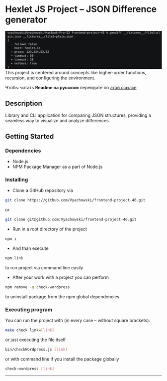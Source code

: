 # Hexlet JS Project – JSON Difference generator
![Cover image for project](https://github.com/Vyachowski/frontend-project-46/blob/main/cover.png)
This project is centered around concepts like higher-order functions, recursion, and configuring the environment.

Чтобы читать **Readme на русском**  перейдите по [этой ссылке](https://github.com/Vyachowski/frontend-project-46/blob/main/README_ru.md)

## Description

Library and CLI application for comparing JSON structures, providing a seamless way to visualize and analyze differences.

## Getting Started

### Dependencies

* Node.js
* NPM Package Manager as a part of Node.js

### Installing

* Clone a GitHub repository via

```sh
git clone https://github.com/Vyachowski/frontend-project-46.git
```

or

```sh
git clone git@github.com:Vyachowski/frontend-project-46.git
```

* Run in a root directory of the project
```sh
npm i
```
* And than execute
```sh
npm link
```
to run project via command line easily
* After your work with a project you can perform
```sh
npm remove -g check-wordpress
```
to uninstall package from the npm global dependencies

### Executing program

You can run the project with (in every case – without square brackets):

```sh
make check link=[link]
```
or just executing the file itself

```sh
bin/checkWordpress.js [link]
```

or with command line if you install the package globally

```sh
check-wordpress [link]
```
___
